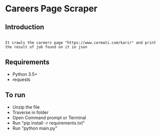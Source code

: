 # Careers Page Scraper

## Introduction

```shell

It crawls the careers page "https://www.cermati.com/karir" and print the result of job found on it in json

```

## Requirements

- Python 3.5+
- requests

## To run

- Unzip the file
- Traverse in folder
- Open Command prompt or Terminal
- Run "pip install -r requirements.txt"
- Run  "python main.py"
